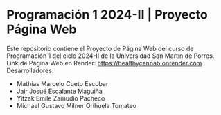 # Programación 1 2024-II | Proyecto Página Web

Este repositorio contiene el Proyecto de Página Web del curso de Programación 1 del ciclo 2024-II de la Universidad San Martín de Porres.  
Link de Página Web en Render: https://healthycannab.onrender.com  
Desarrolladores:  
- Mathías Marcelo Cueto Escobar
- Jair Josué Escalante Maguiña
- Yitzak Emile Zamudio Pacheco
- Michael Gustavo Milner Orihuela Tomateo
